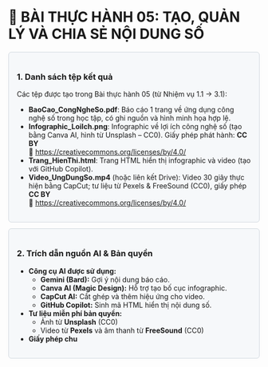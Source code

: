 # 🧩 BÀI THỰC HÀNH 05: TẠO, QUẢN LÝ VÀ CHIA SẺ NỘI DUNG SỐ

<div style="border:1px solid #d0d7de;border-radius:6px;padding:16px;background:#f6f8fa;margin-top:12px;">

<h3>1. Danh sách tệp kết quả</h3>

<p>Các tệp được tạo trong Bài thực hành 05 (từ Nhiệm vụ 1.1 → 3.1):</p>

<ul>
  <li><b>BaoCao_CongNgheSo.pdf</b>: Báo cáo 1 trang về ứng dụng công nghệ số trong học tập, có ghi nguồn và hình minh họa hợp lệ.</li>
  <li><b>Infographic_LoiIch.png</b>: Infographic về lợi ích công nghệ số (tạo bằng Canva AI, hình từ Unsplash – CC0). Giấy phép phát hành: <b>CC BY</b><br>
    🔗 <a href="https://creativecommons.org/licenses/by/4.0/">https://creativecommons.org/licenses/by/4.0/</a>
  </li>
  <li><b>Trang_HienThi.html</b>: Trang HTML hiển thị infographic và video (tạo với GitHub Copilot).</li>
  <li><b>Video_UngDungSo.mp4</b> (hoặc liên kết Drive): Video 30 giây thực hiện bằng CapCut; tư liệu từ Pexels &amp; FreeSound (CC0), giấy phép <b>CC BY</b><br>
    🔗 <a href="https://creativecommons.org/licenses/by/4.0/">https://creativecommons.org/licenses/by/4.0/</a>
  </li>
</ul>

</div>

<div style="border:1px solid #d0d7de;border-radius:6px;padding:16px;background:#f6f8fa;margin-top:12px;">

<h3>2. Trích dẫn nguồn AI &amp; Bản quyền</h3>

<ul>
  <li><b>Công cụ AI được sử dụng:</b>
    <ul>
      <li><b>Gemini (Bard):</b> Gợi ý nội dung báo cáo.</li>
      <li><b>Canva AI (Magic Design):</b> Hỗ trợ tạo bố cục infographic.</li>
      <li><b>CapCut AI:</b> Cắt ghép và thêm hiệu ứng cho video.</li>
      <li><b>GitHub Copilot:</b> Sinh mã HTML hiển thị nội dung số.</li>
    </ul>
  </li>
  <li><b>Tư liệu miễn phí bản quyền:</b>
    <ul>
      <li>Ảnh từ <b>Unsplash</b> (CC0)</li>
      <li>Video từ <b>Pexels</b> và âm thanh từ <b>FreeSound</b> (CC0)</li>
    </ul>
  </li>
  <li><b>Giấy phép chu
